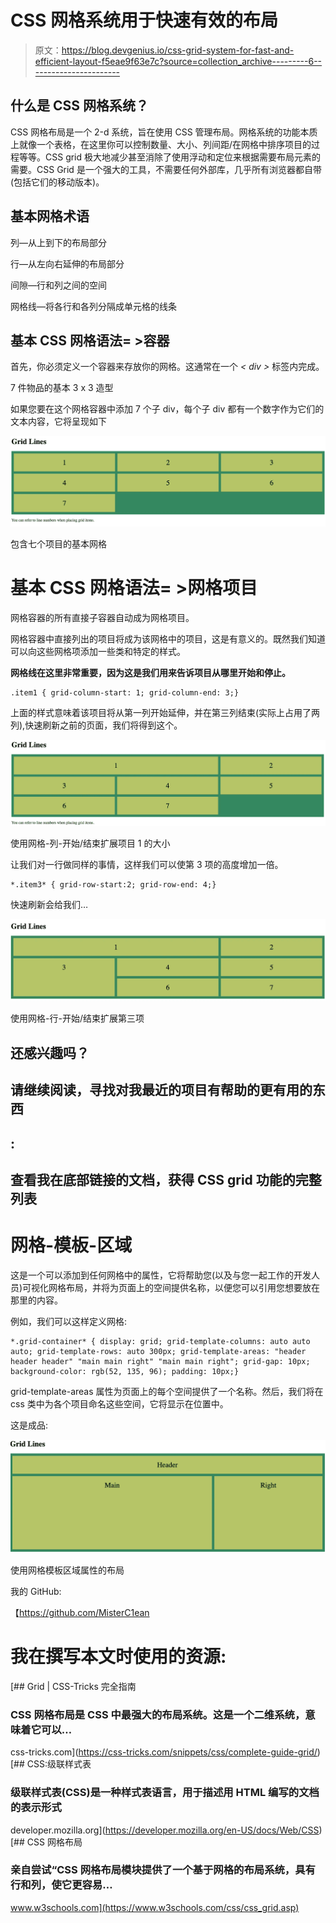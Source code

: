 # CSS 网格系统用于快速有效的布局

> 原文：<https://blog.devgenius.io/css-grid-system-for-fast-and-efficient-layout-f5eae9f63e7c?source=collection_archive---------6----------------------->

## 什么是 CSS 网格系统？

CSS 网格布局是一个 2-d 系统，旨在使用 CSS 管理布局。网格系统的功能本质上就像一个表格，在这里你可以控制数量、大小、列间距/在网格中排序项目的过程等等。CSS grid 极大地减少甚至消除了使用浮动和定位来根据需要布局元素的需要。CSS Grid 是一个强大的工具，不需要任何外部库，几乎所有浏览器都自带(包括它们的移动版本)。

## 基本网格术语

列—从上到下的布局部分

行—从左向右延伸的布局部分

间隙—行和列之间的空间

网格线—将各行和各列分隔成单元格的线条

## 基本 CSS 网格语法= >容器

首先，你必须定义一个容器来存放你的网格。这通常在一个 *< div >* 标签内完成。

7 件物品的基本 3 x 3 造型

如果您要在这个网格容器中添加 7 个子 div，每个子 div 都有一个数字作为它们的文本内容，它将呈现如下

![](img/7ea6dfec7afff1c15b10baabdf788b65.png)

包含七个项目的基本网格

# 基本 CSS 网格语法= >网格项目

网格容器的所有直接子容器自动成为网格项目。

网格容器中直接列出的项目将成为该网格中的项目，这是有意义的。既然我们知道可以向这些网格项添加一些类和特定的样式。

**网格线在这里非常重要，因为这是我们用来告诉项目从哪里开始和停止。**

```
.item1 { grid-column-start: 1; grid-column-end: 3;}
```

上面的样式意味着该项目将从第一列开始延伸，并在第三列结束(实际上占用了两列),快速刷新之前的页面，我们将得到这个。

![](img/fb733fa18e148c043e079e9f2e0dabb8.png)

使用网格-列-开始/结束扩展项目 1 的大小

让我们对一行做同样的事情，这样我们可以使第 3 项的高度增加一倍。

```
*.item3* { grid-row-start:2; grid-row-end: 4;}
```

快速刷新会给我们…

![](img/1b6a5937d88e9d1a827331565cf3c1b5.png)

使用网格-行-开始/结束扩展第三项

## 还感兴趣吗？

## 请继续阅读，寻找对我最近的项目有帮助的更有用的东西

## :

## 查看我在底部链接的文档，获得 CSS grid 功能的完整列表

# 网格-模板-区域

这是一个可以添加到任何网格中的属性，它将帮助您(以及与您一起工作的开发人员)可视化网格布局，并将为页面上的空间提供名称，以便您可以引用您想要放在那里的内容。

例如，我们可以这样定义网格:

```
*.grid-container* { display: grid; grid-template-columns: auto auto auto; grid-template-rows: auto 300px; grid-template-areas: "header header header" "main main right" "main main right"; grid-gap: 10px; background-color: rgb(52, 135, 96); padding: 10px;}
```

grid-template-areas 属性为页面上的每个空间提供了一个名称。然后，我们将在 css 类中为各个项目命名这些空间，它将显示在位置中。

这是成品:

![](img/d8848aa6138c0e348c1d383702a1f815.png)

使用网格模板区域属性的布局

我的 GitHub:

【https://github.com/MisterC1ean 

# 我在撰写本文时使用的资源:

[](https://css-tricks.com/snippets/css/complete-guide-grid/) [## Grid | CSS-Tricks 完全指南

### CSS 网格布局是 CSS 中最强大的布局系统。这是一个二维系统，意味着它可以…

css-tricks.com](https://css-tricks.com/snippets/css/complete-guide-grid/) [](https://developer.mozilla.org/en-US/docs/Web/CSS) [## CSS:级联样式表

### 级联样式表(CSS)是一种样式表语言，用于描述用 HTML 编写的文档的表示形式

developer.mozilla.org](https://developer.mozilla.org/en-US/docs/Web/CSS) [](https://www.w3schools.com/css/css_grid.asp) [## CSS 网格布局

### 亲自尝试“CSS 网格布局模块提供了一个基于网格的布局系统，具有行和列，使它更容易…

www.w3schools.com](https://www.w3schools.com/css/css_grid.asp)